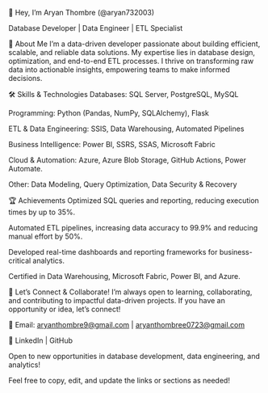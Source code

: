 👋 Hey, I’m Aryan Thombre (@aryan732003)

Database Developer | Data Engineer | ETL Specialist

🚀 About Me
I’m a data-driven developer passionate about building efficient, scalable, and reliable data solutions. My expertise lies in database design, optimization, and end-to-end ETL processes. I thrive on transforming raw data into actionable insights, empowering teams to make informed decisions.

🛠️ Skills & Technologies
Databases: SQL Server, PostgreSQL, MySQL

  Programming: Python (Pandas, NumPy, SQLAlchemy), Flask
  
  ETL & Data Engineering: SSIS, Data Warehousing, Automated Pipelines
  
  Business Intelligence: Power BI, SSRS, SSAS, Microsoft Fabric
  
  Cloud & Automation: Azure, Azure Blob Storage, GitHub Actions, Power Automate.
  
  Other: Data Modeling, Query Optimization, Data Security & Recovery

🏆 Achievements
  Optimized SQL queries and reporting, reducing execution times by up to 35%.
  
  Automated ETL pipelines, increasing data accuracy to 99.9% and reducing manual effort by 50%.
  
  Developed real-time dashboards and reporting frameworks for business-critical analytics.
  
  Certified in Data Warehousing, Microsoft Fabric, Power BI, and Azure.

🌱 Let’s Connect & Collaborate!
I’m always open to learning, collaborating, and contributing to impactful data-driven projects. If you have an opportunity or idea, let’s connect!

📧 Email: aryanthombre9@gmail.com | aryanthombree0723@gmail.com

💼 LinkedIn | GitHub

Open to new opportunities in database development, data engineering, and analytics!

Feel free to copy, edit, and update the links or sections as needed!
